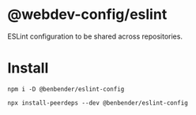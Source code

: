 # @webdev-config/eslint
ESLint configuration to be shared across repositories.

# Install
`npm i -D @benbender/eslint-config`

`npx install-peerdeps --dev @benbender/eslint-config`